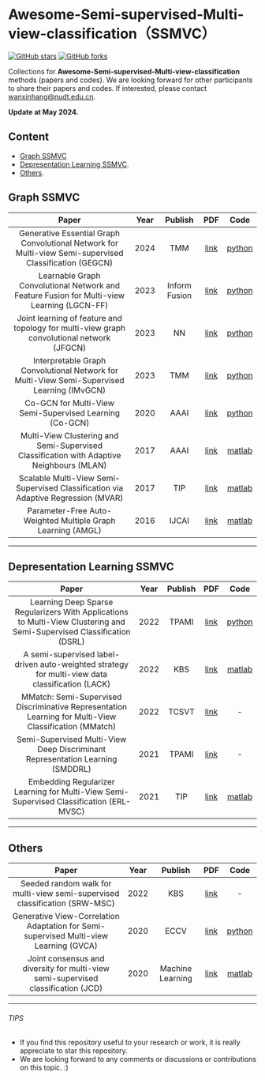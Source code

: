 # Awesome-Semi-supervised-Multi-view-classification（SSMVC）
[stars-img]: https://img.shields.io/github/stars/wanxinhang/Awesome-Semi-supervised-Multi-view-classification?style=plastic
[stars-url]: https://github.com/wanxinhang/Awesome-semi-supervised-multi-view-classification/stargazers
[fork-img]: https://img.shields.io/github/forks/wanxinhang/Awesome-Semi-supervised-Multi-view-classification?style=plastic
[fork-url]: https://github.com/wanxinhang/Awesome-Semi-supervised-Multi-view-classification/network/members

[![GitHub stars][stars-img]][stars-url]
[![GitHub forks][fork-img]][fork-url]

Collections for **Awesome-Semi-supervised-Multi-view-classification** methods (papers and codes).
We are looking forward for other participants to share their papers and codes. If interested, please contact <wanxinhang@nudt.edu.cn>.

**Update at May 2024.**

## Content
  - [Graph SSMVC](#Graph-SSMVC)
  - [Depresentation Learning SSMVC](#Depresentation-Learning-SSMVC).
  - [Others](#Others).


## Graph SSMVC
|Paper|Year|Publish|PDF|Code|
|  :-----: | :------: | :------: | :------: | :------: |
|Generative Essential Graph Convolutional Network for Multi-view Semi-supervised Classification (GEGCN)|2024|TMM|[link](https://ieeexplore.ieee.org/document/10462517)|[python](https://github.com/long319/GEGCN)|
|Learnable Graph Convolutional Network and Feature Fusion for Multi-view Learning (LGCN-FF)|2023|Inform Fusion|[link](https://dl.acm.org/doi/abs/10.1016/j.inffus.2023.02.013)|[python](https://github.com/chenzl23/LGCNFF)|
|Joint learning of feature and topology for multi-view graph convolutional network (JFGCN)|2023|NN|[link](https://dl.acm.org/doi/10.1016/j.neunet.2023.09.006)|[python](https://github.com/YuhongChen2320/JFGCN)|
|Interpretable Graph Convolutional Network for Multi-View Semi-Supervised Learning (IMvGCN)|2023|TMM|[link](https://ieeexplore.ieee.org/document/10080867)|[python](https://github.com/ZhihaoWu99/IMvGCN)|
|Co-GCN for Multi-View Semi-Supervised Learning (Co-GCN)|2020|AAAI|[link](https://ojs.aaai.org/index.php/AAAI/article/view/5901)|[python]()|
|Multi-View Clustering and Semi-Supervised Classification with Adaptive Neighbours (MLAN)|2017|AAAI|[link](https://ojs.aaai.org/index.php/AAAI/article/view/10909)|[matlab](https://github.com/Zing22/mlan)|
|Scalable Multi-View Semi-Supervised Classification via Adaptive Regression (MVAR)|2017|TIP|[link](https://ieeexplore.ieee.org/abstract/document/7953537)|[matlab](https://github.com/taohong08/Scalable-Multi-View-Semi-Supervised-Classification-via-Adaptive-Regression)|
|Parameter-Free Auto-Weighted Multiple Graph Learning (AMGL)|2016|IJCAI|[link](https://www.ijcai.org/Proceedings/16/Papers/269.pdf)|[matlab](https://github.com/kylejingli/AMGL-IJCAI16)|
---

## Depresentation Learning SSMVC
|Paper|Year|Publish|PDF|Code|
| :-----: | :------: | :------: | :------: | :------: |
|Learning Deep Sparse Regularizers With Applications to Multi-View Clustering and Semi-Supervised Classification (DSRL)|2022|TPAMI|[link](https://ieeexplore.ieee.org/abstract/document/9439159)|[python](https://github.com/chenzl23/DSRL)|
|A semi-supervised label-driven auto-weighted strategy for multi-view data classification (LACK)|2022|KBS|[link](https://www.sciencedirect.com/science/article/pii/S0950705122008577)|[matlab](https://github.com/isYuyuanYu/Label-driven-auto-weighted-constrained-K-means)|
|MMatch: Semi-Supervised Discriminative Representation Learning for Multi-View Classification (MMatch)|2022|TCSVT|[link](https://ieeexplore.ieee.org/abstract/document/9733884)|-|-|
|Semi-Supervised Multi-View Deep Discriminant Representation Learning (SMDDRL)|2021|TPAMI|[link](https://ieeexplore.ieee.org/abstract/document/8998334)|-|
|Embedding Regularizer Learning for Multi-View Semi-Supervised Classification (ERL-MVSC)|2021|TIP|[link](https://ieeexplore.ieee.org/abstract/document/9508823)|[matlab](https://github.com/huangsuj/ERL-MVSC)|
---

## Others
|Paper|Year|Publish|PDF|Code|
|  :-----: | :------: | :------: | :------: | :------: |
|Seeded random walk for multi-view semi-supervised classification (SRW-MSC)|2022|KBS|[link](https://www.sciencedirect.com/science/article/pii/S0950705121002793)|-|
|Generative View-Correlation Adaptation for Semi-supervised Multi-view Learning (GVCA)|2020|ECCV|[link](https://link.springer.com/chapter/10.1007/978-3-030-58568-6_19)|[python](https://github.com/wenwen0319/GVCA)|
|Joint consensus and diversity for multi-view semi-supervised classification (JCD)|2020|Machine Learning|[link](https://link.springer.com/article/10.1007/s10994-019-05844-9)|[matlab](https://github.com/ChenpingHou/Joint-Consensus-and-Diversity-for-Multi-view-Semi-supervised-Classification/blob/master/JCD.m)|
---

###### TIPS
- If you find this repository useful to your research or work, it is really appreciate to star this repository. 
- We are looking forward to any comments or discussions or contributions on this topic. :)
